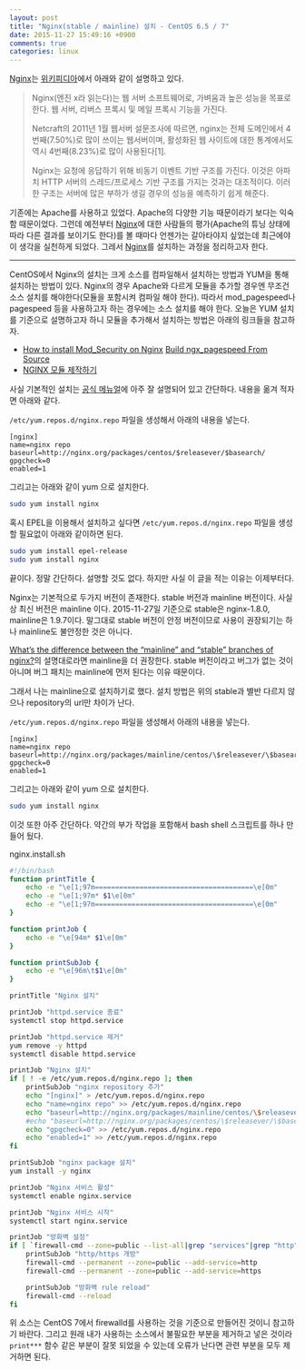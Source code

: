 ```yaml
---
layout: post
title: "Nginx(stable / mainline) 설치 - CentOS 6.5 / 7"
date: 2015-11-27 15:49:16 +0900
comments: true
categories: linux
---
```

[Nginx](http://nginx.org/)는 [위키피디아](https://ko.wikipedia.org/wiki/Nginx)에서 아래와 같이 설명하고 있다.

> Nginx(엔진 x라 읽는다)는 웹 서버 소프트웨어로, 가벼움과 높은 성능을 목표로 한다. 웹 서버, 리버스 프록시 및 메일 프록시 기능을 가진다.
>
> Netcraft의 2011년 1월 웹서버 설문조사에 따르면, nginx는 전체 도메인에서 4번째(7.50%)로 많이 쓰이는 웹서버이며, 활성화된 웹 사이트에 대한 통계에서도 역시 4번째(8.23%)로 많이 사용된다[1].
>
> Nginx는 요청에 응답하기 위해 비동기 이벤트 기반 구조를 가진다. 이것은 아파치 HTTP 서버의 스레드/프로세스 기반 구조를 가지는 것과는 대조적이다. 이러한 구조는 서버에 많은 부하가 생길 경우의 성능을 예측하기 쉽게 해준다.

기존에는 Apache를 사용하고 있었다. Apache의 다양한 기능 때문이라기 보다는 익숙함 때문이었다. 그런데 예전부터 [Nginx](http://nginx.org/)에 대한 사람들의 평가(Apache의 튜닝 상태에 따라 다른 결과를 보이기도 한다)를 볼 때마다 언젠가는 갈아타야지 싶었는데 최근에야 이 생각을 실천하게 되었다. 그레서 [Nginx](http://nginx.org/)를 설치하는 과정을 정리하고자 한다.

---

CentOS에서 Nginx의 설치는 크게 소스를 컴파일해서 설치하는 방법과 YUM을 통해 설치하는 방법이 있다. Nginx의 경우 Apache와 다르게 모듈을 추가할 경우엔 무조건 소스 설치를 해야한다(모듈을 포함시켜 컴파일 해야 한다). 따라서 mod_pagespeed나 pagespeed 등을 사용하고자 하는 경우에는 소스 설치를 해야 한다. 오늘은 YUM 설치를 기준으로 설명하고자 하니 모듈을 추가해서 설치하는 방법은 아래의 링크들을 참고하자.

* [How to install Mod_Security on Nginx](http://www.nginxtips.com/how-to-install-mod_security-on-nginx/)
[Build ngx_pagespeed From Source](https://developers.google.com/speed/pagespeed/module/build_ngx_pagespeed_from_source)
* [NGINX 모듈 제작하기](http://d2.naver.com/helloworld/192785)

사실 기본적인 설치는 [공식 메뉴얼](https://www.nginx.com/resources/wiki/start/topics/tutorials/install/)에 아주 잘 설명되어 있고 간단하다. 내용을 옮겨 적자면 아래와 같다.

`/etc/yum.repos.d/nginx.repo` 파일을 생성해서 아래의 내용을 넣는다.

```
[nginx]
name=nginx repo
baseurl=http://nginx.org/packages/centos/$releasever/$basearch/
gpgcheck=0
enabled=1
```

그리고는 아래와 같이 yum 으로 설치한다.

```bash
sudo yum install nginx
```

혹시 EPEL을 이용해서 설치하고 싶다면 `/etc/yum.repos.d/nginx.repo` 파일을 생성할 필요없이 아래와 같이하면 된다.

```bash
sudo yum install epel-release
sudo yum install nginx
```

끝이다. 정말 간단하다. 설명할 것도 없다. 하지만 사실 이 글을 적는 이유는 이제부터다.

Nginx는 기본적으로 두가지 버전이 존재한다. stable 버전과 mainline 버전이다. 사실상 최신 버전은 mainline 이다. 2015-11-27일 기준으로 stable은 nginx-1.8.0, mainline은 1.9.7이다. 말그대로 stable 버전이 안정 버전이므로 사용이 권장되기는 하나 mainline도 불안정한 것은 아니다.

[What’s the difference between the “mainline” and “stable” branches of nginx?](http://serverfault.com/a/715126)의 설명대로라면 mainline을 더 권장한다. stable 버전이라고 버그가 없는 것이 아니며 버그 패치는 mainline에 먼저 된다는 이유 때문이다.

그래서 나는 mainline으로 설치하기로 했다. 설치 방법은 위의 stable과 별반 다르지 않으나 repository의 url만 차이가 난다.

`/etc/yum.repos.d/nginx.repo` 파일을 생성해서 아래의 내용을 넣는다.

```
[nginx]
name=nginx repo
baseurl=http://nginx.org/packages/mainline/centos/\$releasever/\$basearch/
gpgcheck=0
enabled=1
```

그리고는 아래와 같이 yum 으로 설치한다.

```bash
sudo yum install nginx
```

이것 또한 아주 간단하다. 약간의 부가 작업을 포함해서 bash shell 스크립트를 하나 만들어 뒀다.

nginx.install.sh

```bash
#!/bin/bash
function printTitle {
    echo -e "\e[1;97m=======================================\e[0m"
    echo -e "\e[1;97m* $1\e[0m"
    echo -e "\e[1;97m=======================================\e[0m"
}

function printJob {
    echo -e "\e[94m* $1\e[0m"
}

function printSubJob {
    echo -e "\e[96m\t$1\e[0m"
}

printTitle "Nginx 설치"

printJob "httpd.service 종료"
systemctl stop httpd.service

printJob "httpd.service 제거"
yum remove -y httpd
systemctl disable httpd.service

printJob "Nginx 설치"
if [ ! -e /etc/yum.repos.d/nginx.repo ]; then
    printSubJob "nginx repository 추가"
    echo "[nginx]" > /etc/yum.repos.d/nginx.repo
    echo "name=nginx repo" >> /etc/yum.repos.d/nginx.repo
    echo "baseurl=http://nginx.org/packages/mainline/centos/\$releasever/\$basearch/" >> /etc/yum.repos.d/nginx.repo
    #echo "baseurl=http://nginx.org/packages/centos/\$releasever/\$basearch/" >> /etc/yum.repos.d/nginx.repo
    echo "gpgcheck=0" >> /etc/yum.repos.d/nginx.repo
    echo "enabled=1" >> /etc/yum.repos.d/nginx.repo
fi

printSubJob "nginx package 설치"
yum install -y nginx

printJob "Nginx 서비스 활성"
systemctl enable nginx.service

printJob "Nginx 서비스 시작"
systemctl start nginx.service

printJob "방화벽 설정"
if [ `firewall-cmd --zone=public --list-all|grep "services"|grep "http" | wc -l` -eq 0 ]; then
    printSubJob "http/https 개방"
    firewall-cmd --permanent --zone=public --add-service=http
    firewall-cmd --permanent --zone=public --add-service=https

    printSubJob "방화벽 rule reload"
    firewall-cmd --reload
fi
```

위 소스는 CentOS 7에서 firewalld를 사용하는 것을 기준으로 만들어진 것이니 참고하기 바란다. 그리고 원래 내가 사용하는 소스에서 불필요한 부분을 제거하고 넣은 것이라 `print***` 함수 같은 부분이 잘못 되었을 수 있는데 오류가 난다면 관련 부분을 모두 제거하면 된다.

